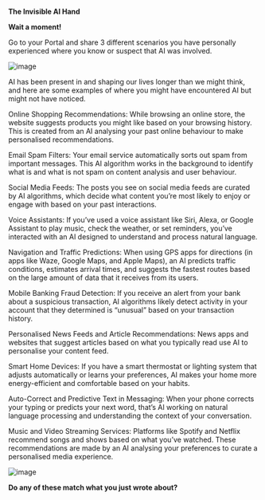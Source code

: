 **The Invisible AI Hand**


**Wait a moment!**

Go to your Portal and share 3 different scenarios you have personally experienced where you know or suspect that AI was involved.

![image](https://github.com/adeleke123/AI-Career-Essentials/assets/51156057/1fa44681-7d59-4e2f-8b12-db93ddc7dc04)


AI has been present in and shaping our lives longer than we might think, and here are some examples of where you might have encountered AI but might not have noticed.

Online Shopping Recommendations: While browsing an online store, the website suggests products you might like based on your browsing history. This is created from an AI analysing your past online behaviour to make personalised recommendations.

Email Spam Filters: Your email service automatically sorts out spam from important messages. This AI algorithm works in the background to identify what is and what is not spam on content analysis and user behaviour.

Social Media Feeds: The posts you see on social media feeds are curated by AI algorithms, which decide what content you’re most likely to enjoy or engage with based on your past interactions.

Voice Assistants: If you’ve used a voice assistant like Siri, Alexa, or Google Assistant to play music, check the weather, or set reminders, you’ve interacted with an AI designed to understand and process natural language.

Navigation and Traffic Predictions: When using GPS apps for directions (in apps like Waze, Google Maps, and Apple Maps), an AI predicts traffic conditions, estimates arrival times, and suggests the fastest routes based on the large amount of data that it receives from its users.

Mobile Banking Fraud Detection: If you receive an alert from your bank about a suspicious transaction, AI algorithms likely detect activity in your account that they determined is “unusual” based on your transaction history.

Personalised News Feeds and Article Recommendations: News apps and websites that suggest articles based on what you typically read use AI to personalise your content feed.

Smart Home Devices: If you have a smart thermostat or lighting system that adjusts automatically or learns your preferences, AI makes your home more energy-efficient and comfortable based on your habits.

Auto-Correct and Predictive Text in Messaging: When your phone corrects your typing or predicts your next word, that’s AI working on natural language processing and understanding the context of your conversation.

Music and Video Streaming Services: Platforms like Spotify and Netflix recommend songs and shows based on what you’ve watched. These 
recommendations are made by an AI analysing your preferences to curate a personalised media experience.

![image](https://github.com/adeleke123/AI-Career-Essentials/assets/51156057/46546c2d-6725-4439-97f1-96cacc821602)

**Do any of these match what you just wrote about?**

